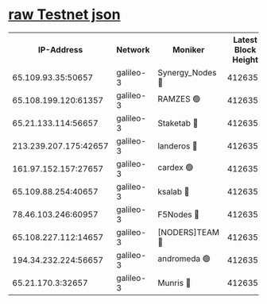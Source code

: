 [raw Testnet json](https://rpc-check.androt.stavr.tech/androt/rpcandrot_result.json)
=

<table><tr><th>IP-Address</th><th>Network</th><th>Moniker</th><th>Latest Block Height</th><th>Earliest Block Height</th><th>Catching Up</th><th>Tx Index</th><th>Voting Power</th><th>Scan Time</th></tr><tr><td>65.109.93.35:50657</td><td>galileo-3</td><td>Synergy_Nodes 🔴</td><td>4126354</td><td>0</td><td>False</td><td>on</td><td>960600</td><td>2023-12-07T10:50:48.099199190UTC</td></tr><tr><td>65.108.199.120:61357</td><td>galileo-3</td><td>RAMZES 🟢</td><td>4126352</td><td>1</td><td>False</td><td>on</td><td>0</td><td>2023-12-07T10:50:32.902051575UTC</td></tr><tr><td>65.21.133.114:56657</td><td>galileo-3</td><td>Staketab 🔴</td><td>4126354</td><td>90001</td><td>False</td><td>on</td><td>2</td><td>2023-12-07T10:50:49.061180639UTC</td></tr><tr><td>213.239.207.175:42657</td><td>galileo-3</td><td>landeros 🔴</td><td>4126351</td><td>2642001</td><td>False</td><td>on</td><td>72</td><td>2023-12-07T10:50:22.929426578UTC</td></tr><tr><td>161.97.152.157:27657</td><td>galileo-3</td><td>cardex 🟢</td><td>4126354</td><td>2945323</td><td>False</td><td>on</td><td>0</td><td>2023-12-07T10:50:48.697027313UTC</td></tr><tr><td>65.109.88.254:40657</td><td>galileo-3</td><td>ksalab 🔴</td><td>4126351</td><td>3000356</td><td>False</td><td>on</td><td>31927</td><td>2023-12-07T10:50:28.399974147UTC</td></tr><tr><td>78.46.103.246:60957</td><td>galileo-3</td><td>F5Nodes 🔴</td><td>4126354</td><td>3057001</td><td>False</td><td>off</td><td>24</td><td>2023-12-07T10:50:48.365127038UTC</td></tr><tr><td>65.108.227.112:14657</td><td>galileo-3</td><td>[NODERS]TEAM 🔴</td><td>4126351</td><td>3176323</td><td>False</td><td>on</td><td>959618</td><td>2023-12-07T10:50:23.289863506UTC</td></tr><tr><td>194.34.232.224:56657</td><td>galileo-3</td><td>andromeda 🟢</td><td>4126351</td><td>4026351</td><td>False</td><td>off</td><td>0</td><td>2023-12-07T10:50:28.049964659UTC</td></tr><tr><td>65.21.170.3:32657</td><td>galileo-3</td><td>Munris 🔴</td><td>4126352</td><td>4026352</td><td>False</td><td>off</td><td>414</td><td>2023-12-07T10:50:37.440968629UTC</td></tr></table>
